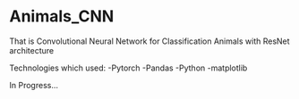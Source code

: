 # Animals_CNN

That is Convolutional Neural Network for Classification Animals with ResNet architecture

Technologies which used:
-Pytorch
-Pandas
-Python
-matplotlib 

In Progress...
